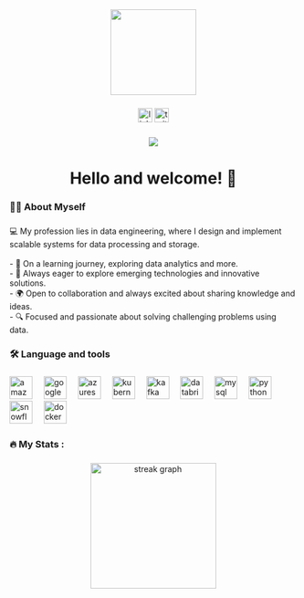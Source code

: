 <div align="center">
  <img height="150" src="https://i.giphy.com/media/v1.Y2lkPTc5MGI3NjExMHF6dWtmbmMwNHE3d2NjOTRvNjZzbTI5bWZiemw4cGRvdjIxNTJtaSZlcD12MV9pbnRlcm5hbF9naWZfYnlfaWQmY3Q9Zw/qgQUggAC3Pfv687qPC/giphy.gif"  />
</div>

###

<div align="center">
  <img src="https://img.shields.io/static/v1?message=LinkedIn&logo=linkedin&label=&color=0077B5&logoColor=white&labelColor=&style=for-the-badge" height="25" alt="linkedin logo"  />
  <img src="https://img.shields.io/static/v1?message=Twitter&logo=twitter&label=&color=1DA1F2&logoColor=white&labelColor=&style=for-the-badge" height="25" alt="twitter logo"  />
</div>

###

<div align="center">
  <img src="https://visitor-badge.laobi.icu/badge?page_id=maurodesouza.maurodesouza&"  />
</div>

###

<h1 align="center">Hello and welcome! 🌟 </h1>

###

<h3 align="left">👩‍💻  About Myself</h3>

###

<p align="left">💻 My profession lies in data engineering, where I design and implement scalable systems for data processing and storage.<br><br>- 📖 On a learning journey, exploring data analytics and more. <br>- 🚀 Always eager to explore emerging technologies and innovative solutions.<br>- 🌍 Open to collaboration and always excited about sharing knowledge and ideas. <br>- 🔍 Focused and passionate about solving challenging problems using data. </p>

###

<h3 align="left">🛠 Language and tools</h3>

### 

<div align="left">
  <img src="https://cdn.jsdelivr.net/gh/devicons/devicon/icons/amazonwebservices/amazonwebservices-line-wordmark.svg" height="40" alt="amazonwebservices logo"  />
  <img width="12" />
  <img src="https://upload.wikimedia.org/wikipedia/commons/c/ce/Google_cloud.png" height="40" alt="googlecloud logo"  />
  <img width="12" />
  <img src="https://upload.wikimedia.org/wikipedia/commons/a/a8/Microsoft_Azure_Logo.svg" height="40" alt="azureservices logo"  />
  <img width="12" />
  <img src="https://cdn.jsdelivr.net/gh/devicons/devicon/icons/kubernetes/kubernetes-plain.svg" height="40" alt="kubernetes logo"  />
  <img width="12" />
  <img src="https://upload.wikimedia.org/wikipedia/commons/0/05/Apache_kafka.svg" height="40" alt="kafka logo"  />
  <img width="12" />
  <img src="https://upload.wikimedia.org/wikipedia/commons/6/63/Databricks_Logo.png" height="40" alt="databricks logo"  />
  <img width="12" />
    <img src="https://upload.wikimedia.org/wikipedia/labs/8/8e/Mysql_logo.png" height="40" alt="mysql logo"  />
  <img width="12" />
   <img src="https://upload.wikimedia.org/wikipedia/commons/c/c3/Python-logo-notext.svg" height="40" alt="python logo"  />
  <img width="12" />
  <img src="https://upload.wikimedia.org/wikipedia/commons/b/bb/Snow_flake_icon.png" height="40" alt="snowflake logo"  />
  <img width="12" />
  <img src="https://cdn.jsdelivr.net/gh/devicons/devicon/icons/docker/docker-plain-wordmark.svg" height="40" alt="docker logo"  />
</div>

###

<h3 align="left">🔥   My Stats :</h3>

###

<div align="center">
  <img src="https://streak-stats.demolab.com?user=maurodesouza&locale=en&mode=daily&theme=dark&hide_border=false&border_radius=5&order=3" height="220" alt="streak graph"  />
</div>

###
